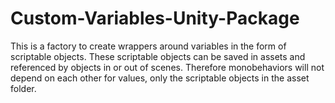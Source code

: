 # Custom-Variables-Unity-Package

This is a factory to create wrappers around variables in the form of scriptable objects.
These scriptable objects can be saved in assets and referenced by objects in or out of scenes.
Therefore monobehaviors will not depend on each other for values, only the scriptable objects in the asset folder.
